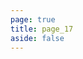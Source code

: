 ```yaml
---
page: true
title: page_17
aside: false
---
```

<script setup>
import Page from "./.vitepress/theme/components/Page.vue";
import { useData } from "vitepress";
const { theme } = useData();
const posts = theme.value.posts.slice(160,170)
</script>
<Page :posts="posts" :pageCurrent="17" :pagesNum="23" />